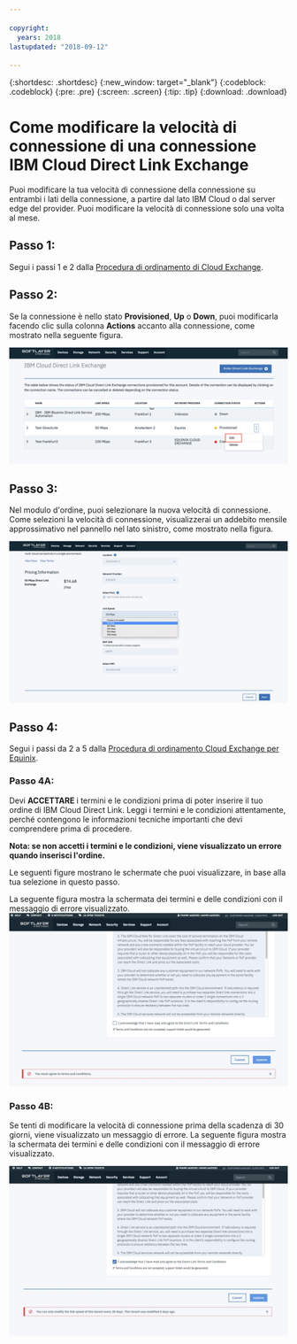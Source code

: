 ```yaml
---

copyright:
  years: 2018
lastupdated: "2018-09-12"

---
```


{:shortdesc: .shortdesc}
{:new_window: target="_blank"}
{:codeblock: .codeblock}
{:pre: .pre}
{:screen: .screen}
{:tip: .tip}
{:download: .download}

# Come modificare la velocità di connessione di una connessione IBM Cloud Direct Link Exchange

Puoi modificare la tua velocità di connessione della connessione su entrambi i lati della connessione, a partire dal lato IBM Cloud o dal server edge del provider. Puoi modificare la velocità di connessione solo una volta al mese.

## Passo 1: 

Segui i passi 1 e 2 dalla [Procedura di ordinamento di Cloud Exchange](cloud-exchange-automation.html).

## Passo 2:

Se la connessione è nello stato **Provisioned**, **Up** o **Down**, puoi modificarla facendo clic sulla colonna **Actions** accanto alla connessione, come mostrato nella seguente figura.

![Passo 14](/images/PSRL-Step2.png)

## Passo 3:

Nel modulo d'ordine, puoi selezionare la nuova velocità di connessione. Come selezioni la velocità di connessione, visualizzerai un addebito mensile approssimativo nel pannello nel lato sinistro, come mostrato nella figura.

![Passo 15](/images/PSRL-Step3.png)


## Passo 4:

Segui i passi da 2 a 5 dalla [Procedura di ordinamento Cloud Exchange per Equinix](cloud-exchange-automation.html#how-to-order-cloud-exchange-for-equinix).

### Passo 4A:
Devi **ACCETTARE** i termini e le condizioni prima di poter inserire il tuo ordine di IBM Cloud Direct Link. Leggi i termini e le condizioni attentamente, perché contengono le informazioni tecniche importanti che devi comprendere prima di procedere. 

**Nota: se non accetti i termini e le condizioni, viene visualizzato un errore quando inserisci l'ordine.**

Le seguenti figure mostrano le schermate che puoi visualizzare, in base alla tua selezione in questo passo.

La seguente figura mostra la schermata dei termini e delle condizioni con il messaggio di errore visualizzato.
![Passo 16](/images/PSRL-Step4A.png)

### Passo 4B:
Se tenti di modificare la velocità di connessione prima della scadenza di 30 giorni, viene visualizzato un messaggio di errore. La seguente figura mostra la schermata dei termini e delle condizioni con il messaggio di errore visualizzato.

![Passo 17](/images/PSRL-Step4B.png)
